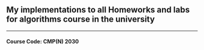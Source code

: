 ## My implementations to all Homeworks and labs for algorithms course in the university

---

#### Course Code: CMP(N) 2030
